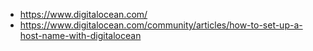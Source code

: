 - <https://www.digitalocean.com/>
- <https://www.digitalocean.com/community/articles/how-to-set-up-a-host-name-with-digitalocean>